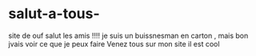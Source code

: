 # salut-a-tous-
site de ouf
salut les amis !!!!
je suis un buissnesman en carton , mais bon jvais voir ce que je peux faire
Venez tous sur mon site il est cool
